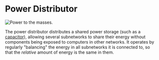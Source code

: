 # Power Distributor

![Power to the masses.](oredict:oc:powerDistributor)

The power distributor distributes a shared power storage (such as a [capacitor](capacitor.md)), allowing several subnetworks to share their energy without components being exposed to computers in other networks. It operates by regularly "balancing" the energy in all subnetworks it is connected to, so that the *relative* amount of energy is the same in them. 
